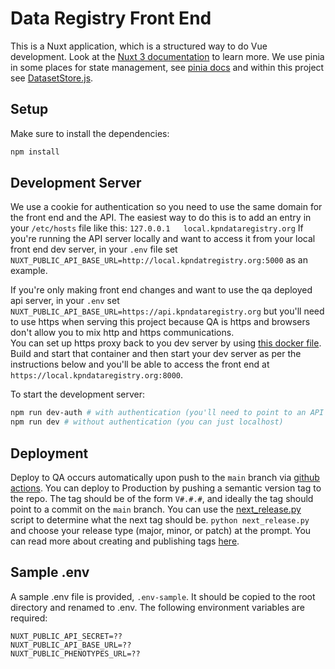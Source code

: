 # Data Registry Front End

This is a Nuxt application, which is a structured way to do Vue development. Look at the [Nuxt 3 documentation](https://nuxt.com/docs/getting-started/introduction) to learn more.
We use pinia in some places for state management, see [pinia docs](https://pinia.vuejs.org/) and within this project see [DatasetStore.js](./stores/DatasetStore.js).

## Setup

Make sure to install the dependencies:

```bash
npm install
```

## Development Server
We use a cookie for authentication so you need to use the same domain for the front end and the API.
The easiest way to do this is to add an entry in your `/etc/hosts` file like this:
`127.0.0.1   local.kpndataregistry.org`
If you're running the API server locally and want to access it from your local front end dev
server, in your `.env` file set `NUXT_PUBLIC_API_BASE_URL=http://local.kpndatregistry.org:5000` as 
an example.

If you're only making front end changes and want to use the qa deployed api server, in your `.env` 
set `NUXT_PUBLIC_API_BASE_URL=https://api.kpndataregistry.org` but you'll need to use https when 
serving this project because QA is https and browsers don't allow you to mix http and https communications.  
You can set up https proxy back to you dev server by using [this docker file](./Dockerfile).  Build and 
start that container and then start your dev server as per the instructions below and you'll be 
able to access the front end at `https://local.kpndataregistry.org:8000`.

To start the development server:

```bash
npm run dev-auth # with authentication (you'll need to point to an API server and use *.kpndataregistry.org host name)
npm run dev # without authentication (you can just localhost)
```

## Deployment
Deploy to QA occurs automatically upon push to the `main` branch via [github actions](.github/workflows/continuous-integration.yml). 
You can deploy to Production by pushing a semantic version tag to the repo. 
The tag should be of the form `V#.#.#`, and ideally the tag should point to a commit on the `main` branch.
You can use the [next_release.py](./next_release.py) script to determine what the next tag should be.
`python next_release.py` and choose your release type (major, minor, or patch) at the prompt. 
You can read more about creating and publishing tags [here](https://git-scm.com/book/en/v2/Git-Basics-Tagging).


## Sample .env

A sample .env file is provided, `.env-sample`. It should be copied to the root directory and renamed to .env. The following environment variables are required:

```
NUXT_PUBLIC_API_SECRET=??
NUXT_PUBLIC_API_BASE_URL=??
NUXT_PUBLIC_PHENOTYPES_URL=??
```

